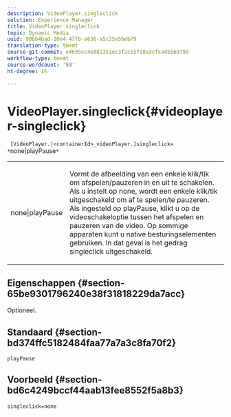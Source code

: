 ```yaml
---
description: VideoPlayer.singleclick
solution: Experience Manager
title: VideoPlayer.singleclick
topic: Dynamic Media
uuid: 90664bad-10e4-47fb-a630-a5c25a5beb79
translation-type: tm+mt
source-git-commit: e4695cc4e882351ec3f2c55fd8a3cfca455bd79d
workflow-type: tm+mt
source-wordcount: '59'
ht-degree: 1%

---
```



# VideoPlayer.singleclick{#videoplayer-singleclick}

` [VideoPlayer.|<containerId>_videoPlayer.]singleclick= *`none|playPause`*`

<table id="table_53A26E1617CB411B9586203CB9AA1AB2"> 
 <tbody> 
  <tr> 
   <td colname="col1"> <p> <span class="codeph"> <span class="varname"> none|playPause</span> </span> </p> </td> 
   <td colname="col2"> <p> Vormt de afbeelding van een enkele klik/tik om afspelen/pauzeren in en uit te schakelen. Als u instelt op <span class="codeph"> none</span>, wordt een enkele klik/tik uitgeschakeld om af te spelen/te pauzeren. Als ingesteld op <span class="codeph"> playPause</span>, klikt u op de videoschakeloptie tussen het afspelen en pauzeren van de video. Op sommige apparaten kunt u native besturingselementen gebruiken. In dat geval is het gedrag <span class="codeph"> singleclick</span> uitgeschakeld. </p> </td> 
  </tr> 
 </tbody> 
</table>

## Eigenschappen {#section-65be9301796240e38f31818229da7acc}

Optioneel.

## Standaard {#section-bd374ffc5182484faa77a7a3c8fa70f2}

`playPause`

## Voorbeeld {#section-bd6c4249bccf44aab13fee8552f5a8b3}

`singleclick=none`
